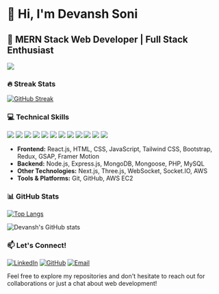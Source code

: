 # 👋 Hi, I'm Devansh Soni

## 🚀 MERN Stack Web Developer | Full Stack Enthusiast

![](https://komarev.com/ghpvc/?username=devanshdsoni&color=blue)


### 🔥 Streak Stats

[![GitHub Streak](https://github-readme-streak-stats.herokuapp.com/?user=devanshdsoni&theme=dark)](https://git.io/streak-stats)

### 💻 Technical Skills

![](https://img.shields.io/badge/next.js-000000?style=for-the-badge&logo=nextdotjs&logoColor=white)
![](https://img.shields.io/badge/Three.js-000000?style=for-the-badge&logo=three.js&logoColor=white)
![](https://img.shields.io/badge/React-20232A?style=for-the-badge&logo=react&logoColor=61DAFB)
![](https://img.shields.io/badge/Node.js-339933?style=for-the-badge&logo=nodedotjs&logoColor=white)
![](https://img.shields.io/badge/Express.js-000000?style=for-the-badge&logo=express&logoColor=white)
![](https://img.shields.io/badge/MongoDB-4EA94B?style=for-the-badge&logo=mongodb&logoColor=white)
![](https://img.shields.io/badge/JavaScript-F7DF1E?style=for-the-badge&logo=javascript&logoColor=black)
![](https://img.shields.io/badge/HTML5-E34F26?style=for-the-badge&logo=html5&logoColor=white)
![](https://img.shields.io/badge/CSS3-1572B6?style=for-the-badge&logo=css3&logoColor=white)
![](https://img.shields.io/badge/Tailwind_CSS-38B2AC?style=for-the-badge&logo=tailwind-css&logoColor=white)
![](https://img.shields.io/badge/Redux-593D88?style=for-the-badge&logo=redux&logoColor=white)
![](https://img.shields.io/badge/Amazon_AWS-FF9900?style=for-the-badge&logo=amazonaws&logoColor=white)

- **Frontend:** React.js, HTML, CSS, JavaScript, Tailwind CSS, Bootstrap, Redux, GSAP, Framer Motion
- **Backend:** Node.js, Express.js, MongoDB, Mongoose, PHP, MySQL
- **Other Technologies:** Next.js, Three.js, WebSocket, Socket.IO, AWS
- **Tools & Platforms:** Git, GitHub, AWS EC2


### 📊 GitHub Stats

[![Top Langs](https://github-readme-stats.vercel.app/api/top-langs/?username=devanshdsoni&layout=compact&theme=radical)](https://github.com/anuraghazra/github-readme-stats)

![Devansh's GitHub stats](https://github-readme-stats.vercel.app/api?username=devanshdsoni&show_icons=true&theme=radical)




### 📫 Let's Connect!

[![LinkedIn](https://img.shields.io/badge/LinkedIn-0077B5?style=for-the-badge&logo=linkedin&logoColor=white)](https://www.linkedin.com/in/devanshdsoni)
[![GitHub](https://img.shields.io/badge/GitHub-100000?style=for-the-badge&logo=github&logoColor=white)](https://github.com/devanshdsoni)
[![Email](https://img.shields.io/badge/Email-D14836?style=for-the-badge&logo=gmail&logoColor=white)](mailto:devanshdsoni@gmail.com)

Feel free to explore my repositories and don't hesitate to reach out for collaborations or just a chat about web development!


